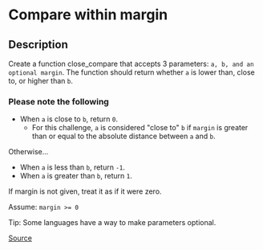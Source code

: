 # Compare within margin

## Description

Create a function close_compare that accepts 3 parameters:
`a, b, and an optional margin`.
The function should return whether `a` is lower than, close to,
or higher than `b`.

### Please note the following

- When `a` is close to `b`, return `0`.
    - For this challenge, `a` is considered "close to" `b` if `margin`
      is greater than or equal to the
absolute distance between `a` and `b`.

Otherwise...

- When `a` is less than `b`, return `-1`.
- When `a` is greater than `b`, return `1`.

If margin is not given, treat it as if it were zero.

Assume: `margin >= 0`

Tip: Some languages have a way to make parameters optional.

[Source](https://www.codewars.com/kata/56453a12fcee9a6c4700009c)